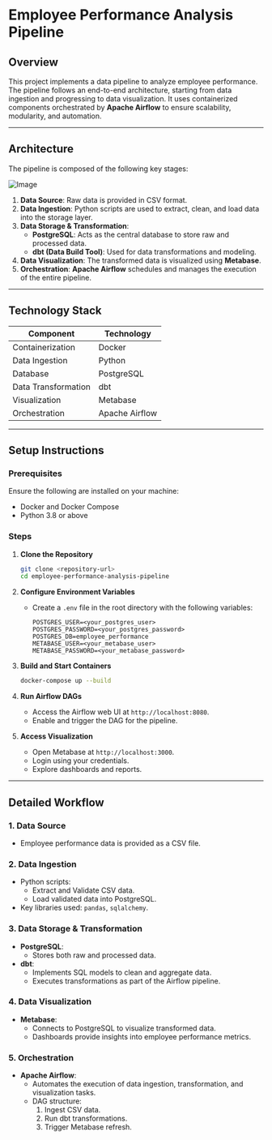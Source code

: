 # Employee Performance Analysis Pipeline

## Overview
This project implements a data pipeline to analyze employee performance. The pipeline follows an end-to-end architecture, starting from data ingestion and progressing to data visualization. It uses containerized components orchestrated by **Apache Airflow** to ensure scalability, modularity, and automation.

---

## Architecture

The pipeline is composed of the following key stages:

![Image](https://github.com/user-attachments/assets/1e7aa4f0-a9cf-4358-a188-2c5b40cf5719)

1. **Data Source**: Raw data is provided in CSV format.
2. **Data Ingestion**: Python scripts are used to extract, clean, and load data into the storage layer.
3. **Data Storage & Transformation**:
   - **PostgreSQL**: Acts as the central database to store raw and processed data.
   - **dbt (Data Build Tool)**: Used for data transformations and modeling.
4. **Data Visualization**: The transformed data is visualized using **Metabase**.
5. **Orchestration**: **Apache Airflow** schedules and manages the execution of the entire pipeline.

---

## Technology Stack

| Component              | Technology        |
|------------------------|-------------------|
| Containerization       | Docker            |
| Data Ingestion         | Python            |
| Database               | PostgreSQL        |
| Data Transformation    | dbt               |
| Visualization          | Metabase          |
| Orchestration          | Apache Airflow    |

---

## Setup Instructions

### Prerequisites
Ensure the following are installed on your machine:
- Docker and Docker Compose
- Python 3.8 or above

### Steps

1. **Clone the Repository**
   ```bash
   git clone <repository-url>
   cd employee-performance-analysis-pipeline
   ```

2. **Configure Environment Variables**
   - Create a `.env` file in the root directory with the following variables:
     ```env
     POSTGRES_USER=<your_postgres_user>
     POSTGRES_PASSWORD=<your_postgres_password>
     POSTGRES_DB=employee_performance
     METABASE_USER=<your_metabase_user>
     METABASE_PASSWORD=<your_metabase_password>
     ```

3. **Build and Start Containers**
   ```bash
   docker-compose up --build
   ```

4. **Run Airflow DAGs**
   - Access the Airflow web UI at `http://localhost:8080`.
   - Enable and trigger the DAG for the pipeline.

5. **Access Visualization**
   - Open Metabase at `http://localhost:3000`.
   - Login using your credentials.
   - Explore dashboards and reports.

---

## Detailed Workflow

### 1. Data Source
- Employee performance data is provided as a CSV file.

### 2. Data Ingestion
- Python scripts:
  - Extract and Validate CSV data.
  - Load validated data into PostgreSQL.
- Key libraries used: `pandas`, `sqlalchemy`.

### 3. Data Storage & Transformation
- **PostgreSQL**:
  - Stores both raw and processed data.
- **dbt**:
  - Implements SQL models to clean and aggregate data.
  - Executes transformations as part of the Airflow pipeline.

### 4. Data Visualization
- **Metabase**:
  - Connects to PostgreSQL to visualize transformed data.
  - Dashboards provide insights into employee performance metrics.

### 5. Orchestration
- **Apache Airflow**:
  - Automates the execution of data ingestion, transformation, and visualization tasks.
  - DAG structure:
    1. Ingest CSV data.
    2. Run dbt transformations.
    3. Trigger Metabase refresh.
